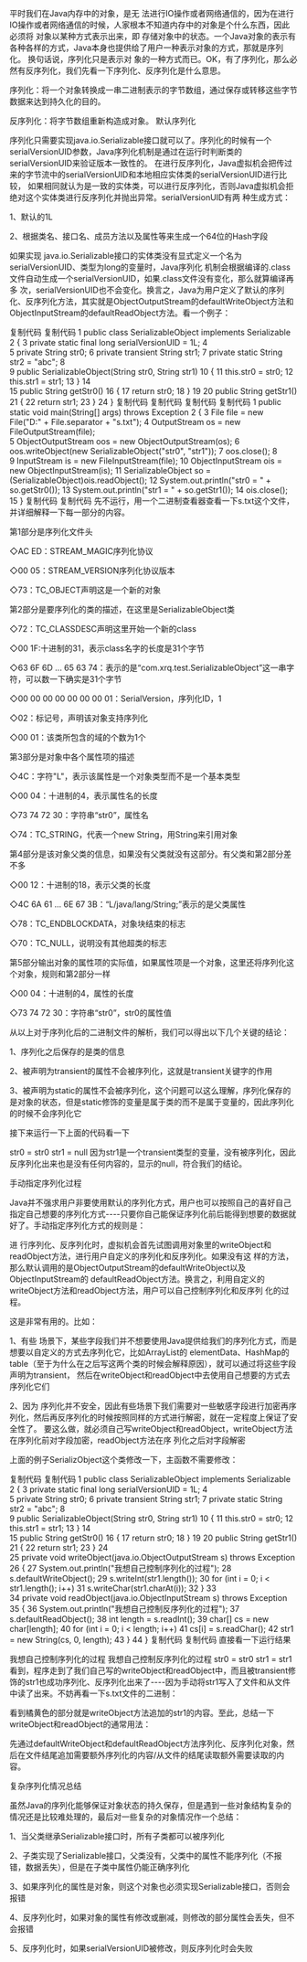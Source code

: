 平时我们在Java内存中的对象，是无 法进行IO操作或者网络通信的，因为在进行IO操作或者网络通信的时候，人家根本不知道内存中的对象是个什么东西，因此必须将
对象以某种方式表示出来，即 存储对象中的状态。一个Java对象的表示有各种各样的方式，Java本身也提供给了用户一种表示对象的方式，那就是序列化。
换句话说，序列化只是表示对 象的一种方式而已。OK，有了序列化，那么必然有反序列化，我们先看一下序列化、反序列化是什么意思。

序列化：将一个对象转换成一串二进制表示的字节数组，通过保存或转移这些字节数据来达到持久化的目的。

反序列化：将字节数组重新构造成对象。
默认序列化

序列化只需要实现java.io.Serializable接口就可以了。序列化的时候有一个serialVersionUID参数，Java序列化机制是通过在运行时判断类的serialVersionUID来验证版本一致性的。 在进行反序列化，Java虚拟机会把传过来的字节流中的serialVersionUID和本地相应实体类的serialVersionUID进行比较， 如果相同就认为是一致的实体类，可以进行反序列化，否则Java虚拟机会拒绝对这个实体类进行反序列化并抛出异常。serialVersionUID有两 种生成方式：

1、默认的1L

2、根据类名、接口名、成员方法以及属性等来生成一个64位的Hash字段

如果实现 java.io.Serializable接口的实体类没有显式定义一个名为serialVersionUID、类型为long的变量时，Java序列化 机制会根据编译的.class文件自动生成一个serialVersionUID，如果.class文件没有变化，那么就算编译再多 次，serialVersionUID也不会变化。换言之，Java为用户定义了默认的序列化、反序列化方法，其实就是ObjectOutputStream的defaultWriteObject方法和ObjectInputStream的defaultReadObject方法。看一个例子：

复制代码
复制代码
 1 public class SerializableObject implements Serializable
 2 {
 3     private static final long serialVersionUID = 1L;
 4     
 5     private String str0;
 6     private transient String str1;
 7     private static String str2 = "abc";
 8     
 9     public SerializableObject(String str0, String str1)
10     {
11         this.str0 = str0;
12         this.str1 = str1;
13     }
14     
15     public String getStr0()
16     {
17         return str0;
18     }
19 
20     public String getStr1()
21     {
22         return str1;
23     }
24 }
复制代码
复制代码
复制代码
复制代码
 1 public static void main(String[] args) throws Exception
 2 {
 3     File file = new File("D:" + File.separator + "s.txt");
 4     OutputStream os = new FileOutputStream(file);  
 5     ObjectOutputStream oos = new ObjectOutputStream(os);
 6     oos.writeObject(new SerializableObject("str0", "str1"));
 7     oos.close();
 8         
 9     InputStream is = new FileInputStream(file);
10     ObjectInputStream ois = new ObjectInputStream(is);
11     SerializableObject so = (SerializableObject)ois.readObject();
12     System.out.println("str0 = " + so.getStr0());
13     System.out.println("str1 = " + so.getStr1());
14     ois.close();
15 }
复制代码
复制代码
先不运行，用一个二进制查看器查看一下s.txt这个文件，并详细解释一下每一部分的内容。



第1部分是序列化文件头

◇AC ED：STREAM_MAGIC序列化协议

◇00 05：STREAM_VERSION序列化协议版本

◇73：TC_OBJECT声明这是一个新的对象

第2部分是要序列化的类的描述，在这里是SerializableObject类

◇72：TC_CLASSDESC声明这里开始一个新的class

◇00 1F:十进制的31，表示class名字的长度是31个字节

◇63 6F 6D ... 65 63 74：表示的是“com.xrq.test.SerializableObject”这一串字符，可以数一下确实是31个字节

◇00 00 00 00 00 00 00 01：SerialVersion，序列化ID，1

◇02：标记号，声明该对象支持序列化

◇00 01：该类所包含的域的个数为1个

第3部分是对象中各个属性项的描述

◇4C：字符"L"，表示该属性是一个对象类型而不是一个基本类型

◇00 04：十进制的4，表示属性名的长度

◇73 74 72 30：字符串“str0”，属性名

◇74：TC_STRING，代表一个new String，用String来引用对象

第4部分是该对象父类的信息，如果没有父类就没有这部分。有父类和第2部分差不多

◇00 12：十进制的18，表示父类的长度

◇4C 6A 61 ... 6E 67 3B：“L/java/lang/String;”表示的是父类属性

◇78：TC_ENDBLOCKDATA，对象块结束的标志

◇70：TC_NULL，说明没有其他超类的标志

第5部分输出对象的属性项的实际值，如果属性项是一个对象，这里还将序列化这个对象，规则和第2部分一样

◇00 04：十进制的4，属性的长度

◇73 74 72 30：字符串“str0”，str0的属性值

从以上对于序列化后的二进制文件的解析，我们可以得出以下几个关键的结论：

1、序列化之后保存的是类的信息

2、被声明为transient的属性不会被序列化，这就是transient关键字的作用

3、被声明为static的属性不会被序列化，这个问题可以这么理解，序列化保存的是对象的状态，但是static修饰的变量是属于类的而不是属于变量的，因此序列化的时候不会序列化它

接下来运行一下上面的代码看一下

str0 = str0
str1 = null
因为str1是一个transient类型的变量，没有被序列化，因此反序列化出来也是没有任何内容的，显示的null，符合我们的结论。

 

手动指定序列化过程

Java并不强求用户非要使用默认的序列化方式，用户也可以按照自己的喜好自己指定自己想要的序列化方式----只要你自己能保证序列化前后能得到想要的数据就好了。手动指定序列化方式的规则是：

进 行序列化、反序列化时，虚拟机会首先试图调用对象里的writeObject和readObject方法，进行用户自定义的序列化和反序列化。如果没有这 样的方法，那么默认调用的是ObjectOutputStream的defaultWriteObject以及ObjectInputStream的 defaultReadObject方法。换言之，利用自定义的writeObject方法和readObject方法，用户可以自己控制序列化和反序列 化的过程。

这是非常有用的。比如：

1、有些 场景下，某些字段我们并不想要使用Java提供给我们的序列化方式，而是想要以自定义的方式去序列化它，比如ArrayList的 elementData、HashMap的table（至于为什么在之后写这两个类的时候会解释原因），就可以通过将这些字段声明为transient， 然后在writeObject和readObject中去使用自己想要的方式去序列化它们

2、因为 序列化并不安全，因此有些场景下我们需要对一些敏感字段进行加密再序列化，然后再反序列化的时候按照同样的方式进行解密，就在一定程度上保证了安全性了。 要这么做，就必须自己写writeObject和readObject，writeObject方法在序列化前对字段加密，readObject方法在序 列化之后对字段解密

上面的例子SerializObject这个类修改一下，主函数不需要修改：

复制代码
复制代码
 1 public class SerializableObject implements Serializable
 2 {
 3     private static final long serialVersionUID = 1L;
 4     
 5     private String str0;
 6     private transient String str1;
 7     private static String str2 = "abc";
 8     
 9     public SerializableObject(String str0, String str1)
10     {
11         this.str0 = str0;
12         this.str1 = str1;
13     }
14     
15     public String getStr0()
16     {
17         return str0;
18     }
19 
20     public String getStr1()
21     {
22         return str1;
23     }
24     
25     private void writeObject(java.io.ObjectOutputStream s) throws Exception
26     {
27         System.out.println("我想自己控制序列化的过程");
28         s.defaultWriteObject();
29         s.writeInt(str1.length());
30         for (int i = 0; i < str1.length(); i++)
31             s.writeChar(str1.charAt(i));
32     }
33     
34     private void readObject(java.io.ObjectInputStream s) throws Exception
35     {
36         System.out.println("我想自己控制反序列化的过程");
37         s.defaultReadObject();
38         int length = s.readInt();
39         char[] cs = new char[length];
40         for (int i = 0; i < length; i++)
41             cs[i] = s.readChar();
42         str1 = new String(cs, 0, length);
43     }
44 }
复制代码
复制代码
直接看一下运行结果

我想自己控制序列化的过程
我想自己控制反序列化的过程
str0 = str0
str1 = str1
看到，程序走到了我们自己写的writeObject和readObject中，而且被transient修饰的str1也成功序列化、反序列化出来了----因为手动将str1写入了文件和从文件中读了出来。不妨再看一下s.txt文件的二进制：



看到橘黄色的部分就是writeObject方法追加的str1的内容。至此，总结一下writeObject和readObject的通常用法：

先通过defaultWriteObject和defaultReadObject方法序列化、反序列化对象，然后在文件结尾追加需要额外序列化的内容/从文件的结尾读取额外需要读取的内容。 

 

复杂序列化情况总结

虽然Java的序列化能够保证对象状态的持久保存，但是遇到一些对象结构复杂的情况还是比较难处理的，最后对一些复杂的对象情况作一个总结：

1、当父类继承Serializable接口时，所有子类都可以被序列化

2、子类实现了Serializable接口，父类没有，父类中的属性不能序列化（不报错，数据丢失），但是在子类中属性仍能正确序列化

3、如果序列化的属性是对象，则这个对象也必须实现Serializable接口，否则会报错

4、反序列化时，如果对象的属性有修改或删减，则修改的部分属性会丢失，但不会报错

5、反序列化时，如果serialVersionUID被修改，则反序列化时会失败
